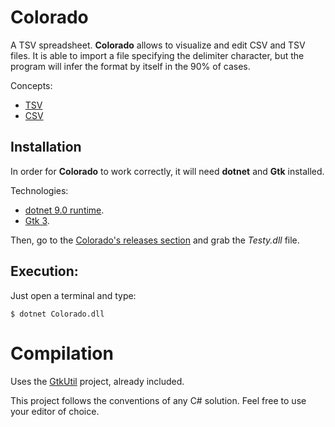 # Colorado

A TSV spreadsheet. **Colorado** allows to visualize and edit CSV and TSV files. It is able to import a file specifying the delimiter character, but the program will infer the format by itself in the 90% of cases.

Concepts:
- <a href="https://en.wikipedia.org/wiki/Tab-separated_values">TSV</a>
- <a href="https://en.wikipedia.org/wiki/Comma-separated_values">CSV</a>

## Installation

In order for **Colorado** to work correctly, it will need **dotnet** and **Gtk** installed.

Technologies:
- <a href="http://www.dotnet.microsoft.com">dotnet 9.0 runtime</a>.
- <a href="http://www.gtk.org/">Gtk 3</a>.

Then, go to the [Colorado's releases section](http://github.com/baltasarq/Colorado/releases/latest) and grab the *Testy.dll* file.

## Execution:

Just open a terminal and type:

```
$ dotnet Colorado.dll
```

# Compilation

Uses the <a target="_blank" href="http://github.com/baltasarq/GtkUtil/releases/">GtkUtil</a> project, already included.

This project follows the conventions of any C# solution. Feel free to use your editor of choice.
